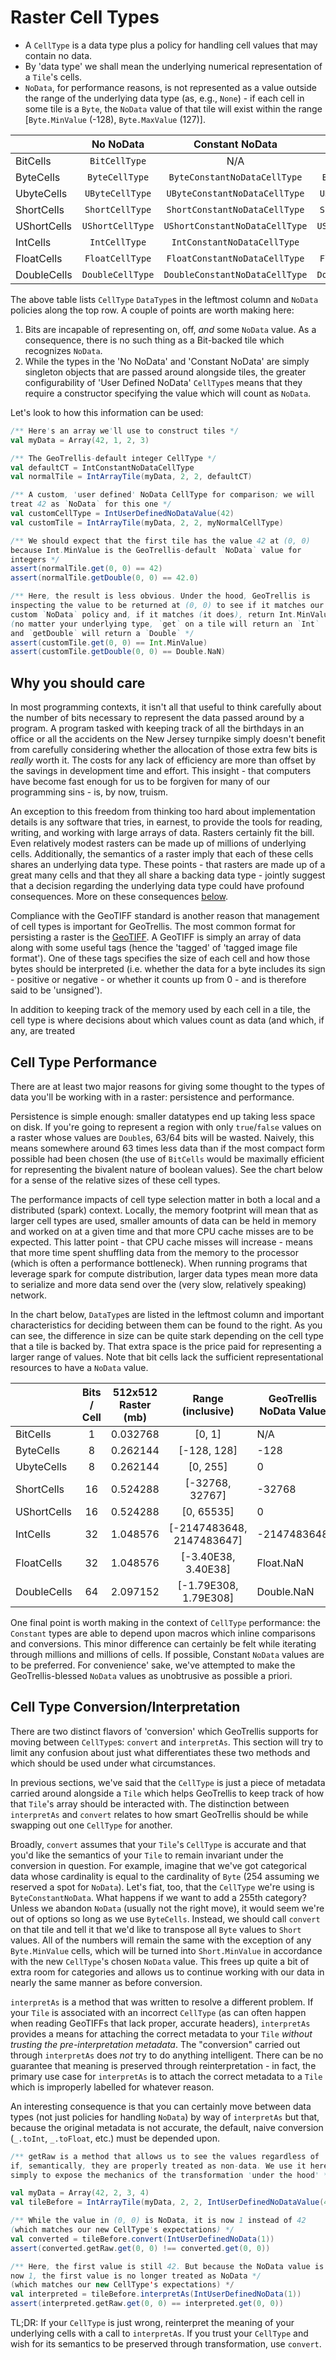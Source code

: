 # Raster Cell Types

- A `CellType` is a data type plus a policy for handling cell values that
  may contain no data.
- By 'data type' we shall mean the underlying numerical representation
  of a `Tile`'s cells.
- `NoData`, for performance reasons, is not represented as a value outside
  the range of the underlying data type (as, e.g., `None`) - if each cell in some
  tile is a `Byte`, the `NoData` value of that tile will exist within the range
  [`Byte.MinValue` (-128), `Byte.MaxValue` (127)].

|             |     No NoData    |         Constant NoData        |        User Defined NoData        |
|-------------|:----------------:|:------------------------------:|:---------------------------------:|
| BitCells    | `BitCellType`    | N/A                            | N/A                               |
| ByteCells   | `ByteCellType`   | `ByteConstantNoDataCellType`   | `ByteUserDefinedNoDataCellType`   |
| UbyteCells  | `UByteCellType`  | `UByteConstantNoDataCellType`  | `UByteUserDefinedNoDataCellType`  |
| ShortCells  | `ShortCellType`  | `ShortConstantNoDataCellType`  | `ShortUserDefinedNoDataCellType`  |
| UShortCells | `UShortCellType` | `UShortConstantNoDataCellType` | `UShortUserDefinedNoDataCellType` |
| IntCells    | `IntCellType`    | `IntConstantNoDataCellType`    | `IntUserDefinedNoDataCellType`    |
| FloatCells  | `FloatCellType`  | `FloatConstantNoDataCellType`  | `FloatUserDefinedNoDataCellType`  |
| DoubleCells | `DoubleCellType` | `DoubleConstantNoDataCellType` | `DoubleUserDefinedNoDataCellType` |

The above table lists `CellType` `DataType`s in the leftmost column
and `NoData` policies along the top row. A couple of points are worth
making here:
1. Bits are incapable of representing on, off, *and* some `NoData`
   value. As a consequence, there is no such thing as a Bit-backed tile
   which recognizes `NoData`.
2. While the types in the 'No NoData' and 'Constant NoData' are simply
   singleton objects that are passed around alongside tiles, the greater
   configurability of 'User Defined NoData' `CellType`s means that they
   require a constructor specifying the value which will count as
   `NoData`.

Let's look to how this information can be used:
```scala
/** Here's an array we'll use to construct tiles */
val myData = Array(42, 1, 2, 3)

/** The GeoTrellis-default integer CellType */
val defaultCT = IntConstantNoDataCellType
val normalTile = IntArrayTile(myData, 2, 2, defaultCT)

/** A custom, 'user defined' NoData CellType for comparison; we will
treat 42 as `NoData` for this one */
val customCellType = IntUserDefinedNoDataValue(42)
val customTile = IntArrayTile(myData, 2, 2, myNormalCellType)

/** We should expect that the first tile has the value 42 at (0, 0)
because Int.MinValue is the GeoTrellis-default `NoData` value for
integers */
assert(normalTile.get(0, 0) == 42)
assert(normalTile.getDouble(0, 0) == 42.0)

/** Here, the result is less obvious. Under the hood, GeoTrellis is
inspecting the value to be returned at (0, 0) to see if it matches our
custom `NoData` policy and, if it matches (it does), return Int.MinValue
(no matter your underlying type, `get` on a tile will return an `Int`
and `getDouble` will return a `Double` */
assert(customTile.get(0, 0) == Int.MinValue)
assert(customTile.getDouble(0, 0) == Double.NaN)
```

## Why you should care

In most programming contexts, it isn't all that useful to think carefully
about the number of bits necessary to represent the data passed around
by a program. A program tasked with keeping track of all the birthdays
in an office or all the accidents on the New Jersey turnpike simply
doesn't benefit from carefully considering whether the allocation of
those extra few bits is *really* worth it. The costs for any lack of
efficiency are more than offset by the savings in development time and
effort. This insight - that computers have become fast enough for us to
be forgiven for many of our programming sins - is, by now, truism.  

An exception to this freedom from thinking too hard about
implementation details is any software that tries, in earnest, to
provide the tools for reading, writing, and working with large arrays of
data. Rasters certainly fit the bill. Even relatively modest rasters
can be made up of millions of underlying cells. Additionally,
the semantics of a raster imply that each of these cells shares
an underlying data type. These points - that rasters are made up
of a great many cells and that they all share a backing
data type - jointly suggest that a decision regarding the underlying
data type could have profound consequences. More on these consequences
[below](#cell-type-performance).  

Compliance with the GeoTIFF standard is another reason that management
of cell types is important for GeoTrellis. The most common format for
persisting a raster is the [GeoTIFF](https://trac.osgeo.org/geotiff/).
A GeoTIFF  is simply an array of data along with some useful tags
(hence the 'tagged' of 'tagged image file format'). One of these
tags specifies the size of each cell and how those bytes should be
interpreted (i.e. whether the data for a byte includes its
sign - positive or negative - or whether it counts up from 0 - and
is therefore said to be 'unsigned').  

In addition to keeping track of the memory used by each cell in a tile,
the cell type is where decisions about which values count as data (and
which, if any, are treated


## Cell Type Performance

There are at least two major reasons for giving some thought to the
types of data you'll be working with in a raster: persistence and
performance.  

Persistence is simple enough: smaller datatypes end up taking less space
on disk. If you're going to represent a region with only `true`/`false`
values on a raster whose values are `Double`s, 63/64 bits will be wasted.
Naively, this means somewhere around 63 times less data than if the most
compact form possible had been chosen (the use of `BitCells` would
be maximally efficient for representing the bivalent nature of boolean
values). See the chart below for a sense of the relative sizes of these
cell types.  

The performance impacts of cell type selection matter in both a local
and a distributed (spark) context. Locally, the memory footprint will mean
that as larger cell types are used, smaller amounts of data can be held in
memory and worked on at a given time and that more CPU cache misses are to be
expected. This latter point - that CPU cache misses will increase - means that
more time spent shuffling data from the memory to the processor (which
is often a performance bottleneck). When running programs that
leverage spark for compute distribution, larger data types mean more
data to serialize and more data send over the (very slow, relatively
speaking) network.  

In the chart below, `DataType`s are listed in the leftmost column and
important characteristics for deciding between them can be found to the
right. As you can see, the difference in size can be quite stark depending on
the cell type that a tile is backed by. That extra space is the price
paid for representing a larger range of values. Note that bit cells
lack the sufficient representational resources to have a `NoData` value.  

|             | Bits / Cell | 512x512 Raster (mb) |     Range (inclusive)     | GeoTrellis NoData Value |
|-------------|:-----------:|---------------------|:-------------------------:|-------------------------|
| BitCells    | 1           | 0.032768            | [0, 1]                    |                     N/A |
| ByteCells   | 8           | 0.262144            | [-128, 128]               |                    -128 |
| UbyteCells  | 8           | 0.262144            | [0, 255]                  |                       0 |
| ShortCells  | 16          | 0.524288            | [-32768, 32767]           |                  -32768 |
| UShortCells | 16          | 0.524288            | [0, 65535]                |                       0 |
| IntCells    | 32          | 1.048576            | [-2147483648, 2147483647] |             -2147483648 |
| FloatCells  | 32          | 1.048576            | [-3.40E38, 3.40E38]       |               Float.NaN |
| DoubleCells | 64          | 2.097152            | [-1.79E308, 1.79E308]     |              Double.NaN |

One final point is worth making in the context of `CellType`
performance: the `Constant` types are able to depend upon macros which
inline comparisons and conversions. This minor difference can certainly
be felt while iterating through millions and millions of cells. If possible, Constant
`NoData` values are to be preferred. For convenience' sake, we've
attempted to make the GeoTrellis-blessed `NoData` values as unobtrusive
as possible a priori.  

## Cell Type Conversion/Interpretation

There are two distinct flavors of 'conversion' which GeoTrellis supports
for moving between `CellType`s: `convert` and `interpretAs`. This
section will try to limit any confusion about just what differentiates
these two methods and which should be used under what circumstances.  

In previous sections, we've said that the `CellType` is just a piece of
metadata carried around alongside a `Tile` which helps GeoTrellis to
keep track of how that `Tile`'s array should be interacted with. The
distinction between `interpretAs` and `convert` relates to how smart
GeoTrellis should be while swapping out one `CellType` for another.  

Broadly, `convert` assumes that your `Tile`'s `CellType` is accurate and
that you'd like the semantics of your `Tile` to remain invariant under
the conversion in question. For example, imagine that we've got
categorical data whose cardinality is equal to the cardinality of `Byte`
(254 assuming we reserved a spot for `NoData`). Let's fiat, too, that
the `CellType` we're using is `ByteConstantNoData`. What happens if we want
to add a 255th category? Unless we abandon `NoData` (usually not the
right move), it would seem we're out of options so long as we use
`ByteCells`. Instead, we should call `convert` on that tile and tell it
that we'd like to transpose all `Byte` values to `Short` values. All of
the numbers will remain the same with the exception of any
`Byte.MinValue` cells, which will be turned into `Short.MinValue` in
accordance with the new `CellType`'s chosen `NoData` value. This frees
up quite a bit of extra room for categories and allows us to continue
working with our data in nearly the same manner as before conversion.  

`interpretAs` is a method that was written to resolve a different
problem. If your `Tile` is associated with an incorrect `CellType` (as
can often happen when reading GeoTIFFs that lack proper, accurate headers),
`interpretAs` provides a means for attaching the correct metadata to
your `Tile` *without trusting the pre-interpretation metadata*. The
"conversion" carried out through `interpretAs` does *not* try to do
anything intelligent. There can be no guarantee that meaning
is preserved through reinterpretation - in fact, the primary use case
for `interpretAs` is to attach the correct metadata to a `Tile` which is
improperly labelled for whatever reason.  

An interesting consequence is that you can certainly move between
data types (not just policies for handling `NoData`) by way of
`interpretAs` but that, because the original metadata is not accurate,
the default, naive conversion (`_.toInt`, `_.toFloat`, etc.) must be
depended upon.  

```scala
/** getRaw is a method that allows us to see the values regardless of
if, semantically, they are properly treated as non-data. We use it here
simply to expose the mechanics of the transformation 'under the hood' */

val myData = Array(42, 2, 3, 4)
val tileBefore = IntArrayTile(myData, 2, 2, IntUserDefinedNoDataValue(42))

/** While the value in (0, 0) is NoData, it is now 1 instead of 42
(which matches our new CellType's expectations) */
val converted = tileBefore.convert(IntUserDefinedNoData(1))
assert(converted.getRaw.get(0, 0) !== converted.get(0, 0))

/** Here, the first value is still 42. But because the NoData value is
now 1, the first value is no longer treated as NoData */
(which matches our new CellType's expectations) */
val interpreted = tileBefore.interpretAs(IntUserDefinedNoData(1))
assert(interpreted.getRaw.get(0, 0) == interpreted.get(0, 0))

```

TL;DR: If your `CellType` is just wrong, reinterpret the meaning of your
underlying cells with a call to `interpretAs`. If you trust your
`CellType` and wish for its semantics to be preserved through
transformation, use `convert`.
